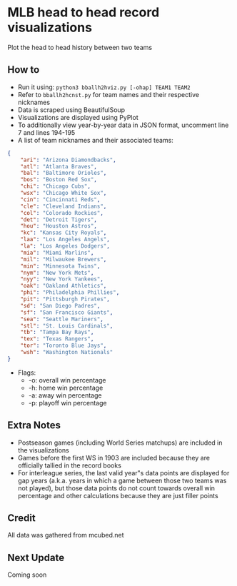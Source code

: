 # MLB head to head record visualizations  
  
Plot the head to head history between two teams  

## How to  
  
* Run it using: ```python3 bballh2hviz.py [-ohap] TEAM1 TEAM2```  
* Refer to ```bballh2hcnst.py``` for team names and their respective nicknames  
* Data is scraped using BeautifulSoup  
* Visualizations are displayed using PyPlot  
* To additionally view year-by-year data in JSON format, uncomment line 7 and lines 194-195  
* A list of team nicknames and their associated teams:  
  
```json
{
	"ari": "Arizona Diamondbacks",
	"atl": "Atlanta Braves",
	"bal": "Baltimore Orioles",
	"bos": "Boston Red Sox",
	"chi": "Chicago Cubs",
	"wsx": "Chicago White Sox",
	"cin": "Cincinnati Reds",
	"cle": "Cleveland Indians",
	"col": "Colorado Rockies",
	"det": "Detroit Tigers",
	"hou": "Houston Astros",
	"kc": "Kansas City Royals",
	"laa": "Los Angeles Angels",
	"la": "Los Angeles Dodgers",
	"mia": "Miami Marlins",
	"mil": "Milwaukee Brewers",
	"min": "Minnesota Twins",
	"nym": "New York Mets",
	"nyy": "New York Yankees",
	"oak": "Oakland Athletics",
	"phi": "Philadelphia Phillies",
	"pit": "Pittsburgh Pirates",
	"sd": "San Diego Padres",
	"sf": "San Francisco Giants",
	"sea": "Seattle Mariners",
	"stl": "St. Louis Cardinals",
	"tb": "Tampa Bay Rays",
	"tex": "Texas Rangers",
	"tor": "Toronto Blue Jays",
	"wsh": "Washington Nationals"
}
```
  
* Flags:  
	* -o: overall win percentage
	* -h: home win percentage  
	* -a: away win percentage  
	* -p: playoff win percentage  
  
## Extra Notes
  
* Postseason games (including World Series matchups) are included in the visualizations  
* Games before the first WS in 1903 are included because they are officially tallied in the record books  
* For interleague series, the last valid year"s data points are displayed for gap years (a.k.a. years in which a game between those two teams was not played), but those data points do not count towards overall win percentage and other calculations because they are just filler points  

## Credit  
  
All data was gathered from mcubed.net  
  
## Next Update  
  
Coming soon  
